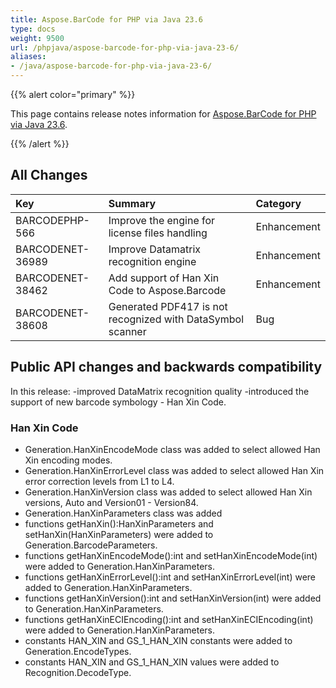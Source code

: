 ```yaml
---
title: Aspose.BarCode for PHP via Java 23.6
type: docs
weight: 9500
url: /phpjava/aspose-barcode-for-php-via-java-23-6/
aliases:
- /java/aspose-barcode-for-php-via-java-23-6/
---
```


{{% alert color="primary" %}} 

This page contains release notes information for [Aspose.BarCode for PHP via Java 23.6](https://downloads.aspose.com/barcode/php/new-releases/aspose.barcode-for-php-via-java-23.6/).

{{% /alert %}} 
## **All Changes**

|**Key**|**Summary**|**Category**|
| :- | :- | :- |
|BARCODEPHP-566|Improve the engine for license files handling|Enhancement|
|BARCODENET-36989|Improve Datamatrix recognition engine|Enhancement|
|BARCODENET-38462|Add support of Han Xin Code to Aspose.Barcode|Enhancement|
|BARCODENET-38608|Generated PDF417 is not recognized with DataSymbol scanner|Bug|

## Public API changes and backwards compatibility

In this release:
-improved DataMatrix recognition quality
-introduced the support of new barcode symbology - Han Xin Code.

### Han Xin Code

- Generation.HanXinEncodeMode class was added to select allowed Han Xin encoding modes.
- Generation.HanXinErrorLevel class was added to select allowed Han Xin error correction levels from L1 to L4.
- Generation.HanXinVersion class was added to select allowed Han Xin versions, Auto and Version01 - Version84.
- Generation.HanXinParameters class was added
- functions getHanXin():HanXinParameters and setHanXin(HanXinParameters) were added to Generation.BarcodeParameters.
- functions getHanXinEncodeMode():int and setHanXinEncodeMode(int) were added to Generation.HanXinParameters.
- functions getHanXinErrorLevel():int and setHanXinErrorLevel(int) were added to Generation.HanXinParameters.
- functions getHanXinVersion():int and setHanXinVersion(int) were added to Generation.HanXinParameters.
- functions getHanXinECIEncoding():int and setHanXinECIEncoding(int) were added to Generation.HanXinParameters.
- constants HAN_XIN and GS_1_HAN_XIN constants were added to Generation.EncodeTypes.
- constants HAN_XIN and GS_1_HAN_XIN values were added to Recognition.DecodeType.